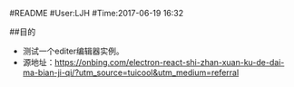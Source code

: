 #README
#User:LJH
#Time:2017-06-19 16:32

##目的
- 测试一个editer编辑器实例。
- 源地址：https://onbing.com/electron-react-shi-zhan-xuan-ku-de-dai-ma-bian-ji-qi/?utm_source=tuicool&utm_medium=referral
